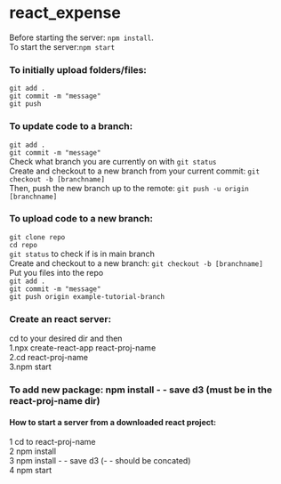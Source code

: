 # react_expense

Before starting the server: `npm install`.<br>
To start the server:`npm start`<br>

### To initially upload folders/files:
`git add .`<br>
`git commit -m "message"`<br>
`git push`

### To update code to a branch:<br>
`git add .`<br>
`git commit -m "message"`<br>
Check what branch you are currently on with `git status` <br>
Create and checkout to a new branch from your current commit: `git checkout -b [branchname]`<br>
Then, push the new branch up to the remote: `git push -u origin [branchname]`

### To upload code to a new branch:<br>
`git clone repo`<br>
`cd repo`<br>
`git status` to check if is in main branch<br>
Create and checkout to a new branch: `git checkout -b [branchname]`<br>
Put you files into the repo<br>
`git add .`<br>
`git commit -m "message"`<br>
`git push origin example-tutorial-branch`


### Create an react server:<br>
cd to your desired dir and then<br>
1.npx create-react-app react-proj-name<br>
2.cd react-proj-name<br>
3.npm start<br>

### To add new package: npm install - - save d3 (must be in the react-proj-name dir)<br>

#### How to start a server from a downloaded react project:<br>
1 cd to react-proj-name<br>
2 npm install<br>
3 npm install - - save d3 (- - should be concated)<br>
4 npm start<br>

